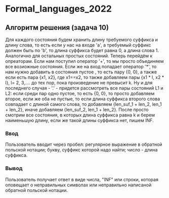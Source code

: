 # Formal_languages_2022
## Алгоритм решения (задача 10)
Для каждого состояния будем хранить длину требуемого суффикса и длину слова, то есть если у нас на входе 'a', а требуемый суффикс должен быть по 'b', то длина суффикса будет равна 0, а длина слова 1. Аналогично для остальных простых состояний. Теперь перейдём к опреаторам. Если нам поступил оператор '+', то мы просто объединяем все возиожные состояния. Если же на вход попадает оператор '*', то нам нужно добавить в состояния пустое , то есть пару {0, 0}, а также если есть пара {x1, x2}, где x1==x2, то также добавляем пары {x1 * l, x2 * l}, l= 2, 3,.... до тех пор, пока произведение не превысит k. Ну и  для последнего случая - '.' - придется рассмотреть все пары состояний L1 и L2: если среди пар одно пустое, то есть {0, 0}, то просто добавляем второе, если же оба не пустые, то если длина суффикса второго слова совпадает с длиной самого слова, то добавляем {len_suf_1 + len_2, len_1 + len_2}, иначе добавляем {len_suf_2, len_1 + len_2}. После просто смотрим все состояния, в которых длина суффикса равна k и берем наименьшую длину, если же такой длины суффикса нет, пишем INF.

### Ввод
Пользователь вводит через пробел: регулярное выражение в обратной польской нотации; букву, суффикс которой надо найти; число - длина суффикса.
### Вывод
Пользователь получает ответ в виде числа, "INF" или строки, которая оповещает о неправильных символах или неправильно написаной обратной польской нотации.
